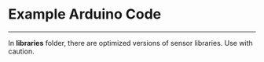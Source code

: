 # Example Arduino Code
-----

In **libraries** folder, there are optimized versions of sensor libraries. Use with caution.
